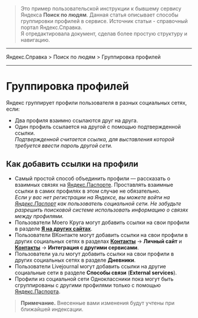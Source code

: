 ﻿> Это пример пользовательской инструкции к бывшему сервису Яндекса **Поиск по людям**. Данная статья описывает способы группировки профилей в сервисе. Источник статьи - справочный портал Яндекс.Справка.<br> Я отредактировала документ, сделав более простую структуру и навигацию.

---
Яндекс.Справка > Поиск по людям > Группировка профилей

---
# Группировка профилей

Яндекс группирует профили пользователя в разных социальных сетях, если:
* Два профиля взаимно ссылаются друг на друга.
* Один профиль ссылается на другой с помощью подтвержденной ссылки.<br>
*Подтвержденной считается ссылка, для выставления которой требуется ввести пароль другой сети.*

## Как добавить ссылки на профили

* Самый простой способ объединить профили — рассказать о взаимных связях на [Яндекс.Паспорте](https://passport.yandex.ru/profile/social). Проставлять взаимные ссылки в самих профилях в этом случае не обязательно.<br> *Если у вас нет регистрации на Яндексе, вы можете войти на [Яндекс.Паспорт](https://passport.yandex.ru/profile/social) как пользователь социальной сети. Не забудьте разрешить поисковой системе использовать информацию о связях между профилями.*
* Пользователи Моего Круга могут добавить ссылки на свои профили в разделе [**Я на других сайтах**](http://moikrug.ru/master/profile/sites/).
* Пользователи ВКонтакте могут добавить ссылки на свои профили в других социальных сетях в разделах [**Контакты**](http://vk.com/edit?act=contacts) → **Личный сайт** и [**Контакты**](http://vk.com/edit?act=contacts) → **Интеграция с другими сервисами**.
* Пользователи ya.ru могут добавить ссылки на свои профили в других социальных сетях в разделе **Дневники**.
* Пользователи Livejournal могут добавить ссылки на другие социальные сети в разделе **Способы связи**
(**External services**).
* Профили из социальной сети Одноклассники пока могут быть сгруппированы с другими профилями только с помощью [Яндекс.Паспорта](https://passport.yandex.ru/profile/social).

> **Примечание.** Внесенные вами изменения будут учтены при ближайшей индексации.
